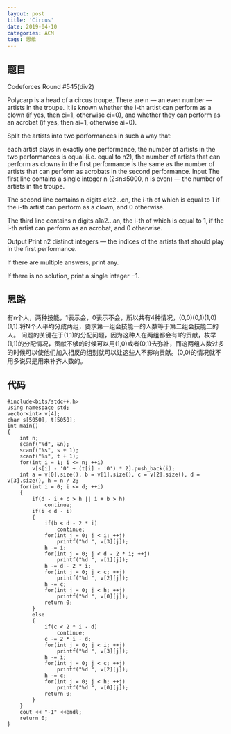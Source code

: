 ```yaml
---
layout: post
title: 'Circus'
date: 2019-04-10
categories: ACM
tags: 思维
---
```

## 题目
Codeforces Round #545(div2)

Polycarp is a head of a circus troupe. There are n — an even number — artists in the troupe. It is known whether the i-th artist can perform as a clown (if yes, then ci=1, otherwise ci=0), and whether they can perform as an acrobat (if yes, then ai=1, otherwise ai=0).

Split the artists into two performances in such a way that:

each artist plays in exactly one performance,
the number of artists in the two performances is equal (i.e. equal to n2),
the number of artists that can perform as clowns in the first performance is the same as the number of artists that can perform as acrobats in the second performance.
Input
The first line contains a single integer n (2≤n≤5000, n is even) — the number of artists in the troupe.

The second line contains n digits c1c2…cn, the i-th of which is equal to 1 if the i-th artist can perform as a clown, and 0 otherwise.

The third line contains n digits a1a2…an, the i-th of which is equal to 1, if the i-th artist can perform as an acrobat, and 0 otherwise.

Output
Print n2 distinct integers — the indices of the artists that should play in the first performance.

If there are multiple answers, print any.

If there is no solution, print a single integer −1.
## 思路
有n个人，两种技能，1表示会，0表示不会，所以共有4种情况，(0,0)(0,1)(1,0)(1,1).将N个人平均分成两组，要求第一组会技能一的人数等于第二组会技能二的人。
问题的关键在于(1,1)的分配问题，因为这种人在两组都会有1的贡献，枚举(1,1)的分配情况，贡献不够的时候可以用(1,0)或者(0,1)去弥补，而这两组人数过多的时候可以使他们加入相反的组别就可以让这些人不影响贡献。(0,0)的情况就不用多说只是用来补齐人数的。
## 代码
```clike
#include<bits/stdc++.h>
using namespace std;
vector<int> v[4];
char s[5050], t[5050];
int main()
{
    int n;
    scanf("%d", &n);
    scanf("%s", s + 1);
    scanf("%s", t + 1);
    for(int i = 1; i <= n; ++i)
        v[s[i] - '0' + (t[i] - '0') * 2].push_back(i);
    int a = v[0].size(), b = v[1].size(), c = v[2].size(), d = v[3].size(), h = n / 2;
    for(int i = 0; i <= d; ++i)
    {
        if(d - i + c > h || i + b > h)
            continue;
        if(i < d - i)
        {
            if(b < d - 2 * i)
                continue;
            for(int j = 0; j < i; ++j)
                printf("%d ", v[3][j]);
            h -= i;
            for(int j = 0; j < d - 2 * i; ++j)
                printf("%d ", v[1][j]);
            h -= d - 2 * i;
            for(int j = 0; j < c; ++j)
                printf("%d ", v[2][j]);
            h -= c;
            for(int j = 0; j < h; ++j)
                printf("%d ", v[0][j]);
            return 0;
        }
        else
        {
            if(c < 2 * i - d)
                continue;
            c -= 2 * i - d; 
            for(int j = 0; j < i; ++j)
                printf("%d ", v[3][j]);
            h -= i;
            for(int j = 0; j < c; ++j)
                printf("%d ", v[2][j]);
            h -= c;
            for(int j = 0; j < h; ++j)
                printf("%d ", v[0][j]);
            return 0;
        }
    }
    cout << "-1" <<endl;
    return 0;
}
```